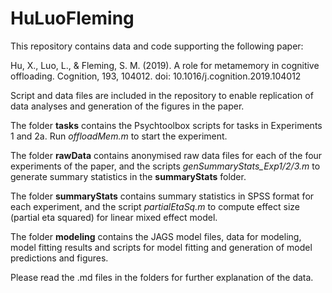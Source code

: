 # HuLuoFleming
This repository contains data and code supporting the following paper:

Hu, X., Luo, L., & Fleming, S. M. (2019). A role for metamemory in cognitive offloading. Cognition, 193, 104012. doi: 10.1016/j.cognition.2019.104012

Script and data files are included in the repository to enable replication of data analyses and generation of the figures in the paper.

The folder **tasks** contains the Psychtoolbox scripts for tasks in Experiments 1 and 2a. Run *offloadMem.m* to start the experiment.

The folder **rawData** contains anonymised raw data files for each of the four experiments of the paper, and the scripts *genSummaryStats_Exp1/2/3.m* to generate summary statistics in the **summaryStats** folder.

The folder **summaryStats** contains summary statistics in SPSS format for each experiment, and the script *partialEtaSq.m* to compute effect size (partial eta squared) for linear mixed effect model.

The folder **modeling** contains the JAGS model files, data for modeling, model fitting results and scripts for model fitting and generation of model predictions and figures.

Please read the .md files in the folders for further explanation of the data.
